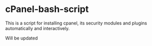 # cPanel-bash-script

This is a script for installing cpanel, its security modules and plugins automatically and interactively.


Will be updated 
